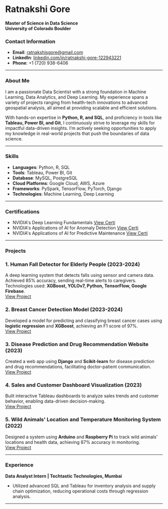 # Ratnakshi Gore  
**Master of Science in Data Science**                                             
**University of Colorado Boulder**  

### Contact Information  
- **Email**: [ratnakshisgore@gmail.com](mailto:ratnakshisgore@gmail.com)  
- **LinkedIn**: [linkedin.com/in/ratnakshi-gore-122943221](https://linkedin.com/in/ratnakshi-gore-122943221)  
- **Phone**: +1 (720) 938-6406  

---

### About Me  
I am a passionate Data Scientist with a strong foundation in Machine Learning, Data Analytics, and Deep Learning. My experience spans a variety of projects ranging from health-tech innovations to advanced geospatial analysis, all aimed at providing scalable and efficient solutions.

With hands-on expertise in **Python, R, and SQL**, and proficiency in tools like **Tableau, Power BI, and Git**, I continuously strive to leverage my skills for impactful data-driven insights. I’m actively seeking opportunities to apply my knowledge in real-world projects that push the boundaries of data science.

---

### Skills  
- **Languages**: Python, R, SQL  
- **Tools**: Tableau, Power BI, Git  
- **Database**: MySQL, PostgreSQL  
- **Cloud Platforms**: Google Cloud, AWS, Azure  
- **Frameworks**: PySpark, TensorFlow, PyTorch, Django  
- **Technologies**: Machine Learning, Deep Learning  

---

### Certifications  
- NVIDIA's Deep Learning Fundamentals  [View Certi](#)
- NVIDIA's Applications of AI for Anomaly Detection    [View Certi](#)
- NVIDIA's Applications of AI for Predictive Maintenance    [View Certi](#)

---

### Projects

### 1. **Human Fall Detector for Elderly People** (2023-2024)  
A deep learning system that detects falls using sensor and camera data. Achieved 85% accuracy, sending real-time alerts to caregivers.  
Technologies used: **XGBoost, YOLOv7, Python, TensorFlow, Google Firebase**.  
[View Project](#)

### 2. **Breast Cancer Detection Model** (2023-2024)  
Developed a model for predicting and classifying breast cancer cases using **logistic regression** and **XGBoost**, achieving an F1 score of 97%.  
[View Project](#)

### 3. **Disease Prediction and Drug Recommendation Website** (2023)  
Created a web app using **Django** and **Scikit-learn** for disease prediction and drug recommendations, facilitating doctor-patient communication.  
[View Project](#)

### 4. **Sales and Customer Dashboard Visualization** (2023)  
Built interactive Tableau dashboards to analyze sales trends and customer behavior, enabling data-driven decision-making.  
[View Project](#)

### 5. **Wild Animals' Location and Temperature Monitoring System** (2022)  
Designed a system using **Arduino** and **Raspberry Pi** to track wild animals’ locations and health data, achieving 87% accuracy in monitoring.  
[View Project](#)

---

### Experience  
**Data Analyst Intern | Techtastic Technologies, Mumbai**  
- Utilized advanced SQL and Tableau for inventory analysis and supply chain optimization, reducing operational costs through regression analysis.

---


